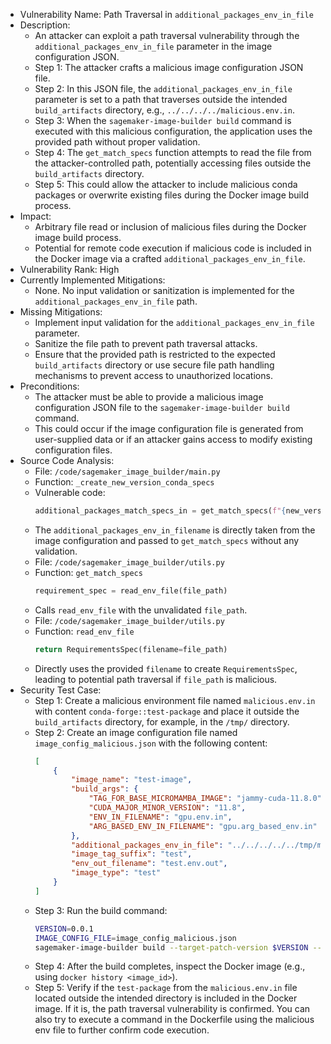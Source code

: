 - Vulnerability Name: Path Traversal in `additional_packages_env_in_file`
- Description:
    - An attacker can exploit a path traversal vulnerability through the `additional_packages_env_in_file` parameter in the image configuration JSON.
    - Step 1: The attacker crafts a malicious image configuration JSON file.
    - Step 2: In this JSON file, the `additional_packages_env_in_file` parameter is set to a path that traverses outside the intended `build_artifacts` directory, e.g., `../../../../malicious.env.in`.
    - Step 3: When the `sagemaker-image-builder build` command is executed with this malicious configuration, the application uses the provided path without proper validation.
    - Step 4: The `get_match_specs` function attempts to read the file from the attacker-controlled path, potentially accessing files outside the `build_artifacts` directory.
    - Step 5: This could allow the attacker to include malicious conda packages or overwrite existing files during the Docker image build process.
- Impact:
    - Arbitrary file read or inclusion of malicious files during the Docker image build process.
    - Potential for remote code execution if malicious code is included in the Docker image via a crafted `additional_packages_env_in_file`.
- Vulnerability Rank: High
- Currently Implemented Mitigations:
    - None. No input validation or sanitization is implemented for the `additional_packages_env_in_file` path.
- Missing Mitigations:
    - Implement input validation for the `additional_packages_env_in_file` parameter.
    - Sanitize the file path to prevent path traversal attacks.
    - Ensure that the provided path is restricted to the expected `build_artifacts` directory or use secure file path handling mechanisms to prevent access to unauthorized locations.
- Preconditions:
    - The attacker must be able to provide a malicious image configuration JSON file to the `sagemaker-image-builder build` command.
    - This could occur if the image configuration file is generated from user-supplied data or if an attacker gains access to modify existing configuration files.
- Source Code Analysis:
    - File: `/code/sagemaker_image_builder/main.py`
    - Function: `_create_new_version_conda_specs`
    - Vulnerable code:
      ```python
      additional_packages_match_specs_in = get_match_specs(f"{new_version_dir}/{additional_packages_env_in_filename}")
      ```
    - The `additional_packages_env_in_filename` is directly taken from the image configuration and passed to `get_match_specs` without any validation.
    - File: `/code/sagemaker_image_builder/utils.py`
    - Function: `get_match_specs`
      ```python
      requirement_spec = read_env_file(file_path)
      ```
    - Calls `read_env_file` with the unvalidated `file_path`.
    - File: `/code/sagemaker_image_builder/utils.py`
    - Function: `read_env_file`
      ```python
      return RequirementsSpec(filename=file_path)
      ```
    - Directly uses the provided `filename` to create `RequirementsSpec`, leading to potential path traversal if `file_path` is malicious.
- Security Test Case:
    - Step 1: Create a malicious environment file named `malicious.env.in` with content `conda-forge::test-package` and place it outside the `build_artifacts` directory, for example, in the `/tmp/` directory.
    - Step 2: Create an image configuration file named `image_config_malicious.json` with the following content:
      ```json
      [
          {
              "image_name": "test-image",
              "build_args": {
                  "TAG_FOR_BASE_MICROMAMBA_IMAGE": "jammy-cuda-11.8.0",
                  "CUDA_MAJOR_MINOR_VERSION": "11.8",
                  "ENV_IN_FILENAME": "gpu.env.in",
                  "ARG_BASED_ENV_IN_FILENAME": "gpu.arg_based_env.in"
              },
              "additional_packages_env_in_file": "../../../../../tmp/malicious.env.in",
              "image_tag_suffix": "test",
              "env_out_filename": "test.env.out",
              "image_type": "test"
          }
      ]
      ```
    - Step 3: Run the build command:
      ```bash
      VERSION=0.0.1
      IMAGE_CONFIG_FILE=image_config_malicious.json
      sagemaker-image-builder build --target-patch-version $VERSION --image-config-file $IMAGE_CONFIG_FILE --skip-tests
      ```
    - Step 4: After the build completes, inspect the Docker image (e.g., using `docker history <image_id>`).
    - Step 5: Verify if the `test-package` from the `malicious.env.in` file located outside the intended directory is included in the Docker image. If it is, the path traversal vulnerability is confirmed. You can also try to execute a command in the Dockerfile using the malicious env file to further confirm code execution.